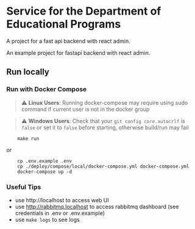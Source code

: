 # Service for the Department of Educational Programs

A project for a fast api backend with react admin.

An example project for fastapi backend with react admin.

## Run locally

### Run with Docker Compose

> :warning: **Linux Users**: Running docker-compose may require using sudo command if current user is not in the docker group

> :warning: **Windows Users**: Check that your `git config core.autocrlf` is `false` or set it to `false` before starting, otherwise build/run may fail

```shell script
	make run
```

or

```shell script
	cp .env.example .env
	cp ./deploy/compose/local/docker-compose.yml docker-compose.yml
	docker-compose up -d
```

### Useful Tips

- use http://localhost to access web UI
- use http://rabbitmq.localhost to access rabbitmq dashboard (see credentials in .env or .env.example)
- use `make logs` to see logs